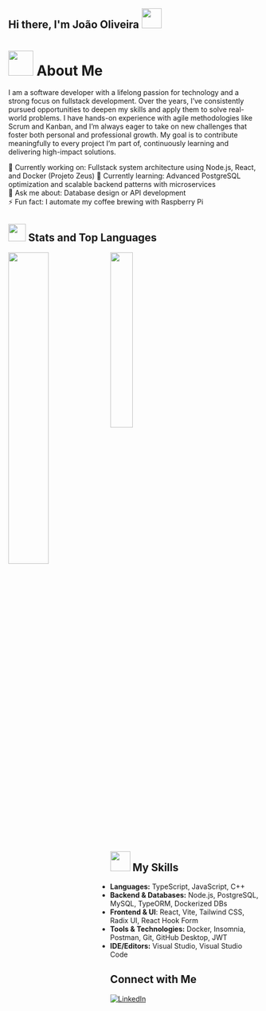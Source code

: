 ## Hi there, I'm João Oliveira <img src="https://raw.githubusercontent.com/innng/innng/master/assets/kyubey.gif" height="40" />

 # <img src="https://media.giphy.com/media/VgCDAzcKvsR6OM0uWg/giphy.gif" width="50"> About Me

 I am a software developer with a lifelong passion for technology and a strong focus on fullstack development. Over the years, I’ve consistently pursued opportunities to deepen my skills and apply them to solve real-world problems. I have hands-on experience with agile methodologies like Scrum and Kanban, and I’m always eager to take on new challenges that foster both personal and professional growth. My goal is to contribute meaningfully to every project I’m part of, continuously learning and delivering high-impact solutions.

🔭 Currently working on: Fullstack system architecture using Node.js, React, and Docker (Projeto Zeus) 
🌱 Currently learning: Advanced PostgreSQL optimization and scalable backend patterns with microservices  
💬 Ask me about: Database design or API development  
⚡ Fun fact: I automate my coffee brewing with Raspberry Pi  
 
  ## <img src="https://user-images.githubusercontent.com/74038190/226127913-88de86d3-8437-45b9-a3b6-e746b47f655a.gif" width="35" />  Stats and Top Languages 

<!-- GitHub Stats (adaptado para HTML) -->
<img src="https://github-readme-stats.vercel.app/api?username=torrescf&show_icons=true&theme=midnight-purple&hide_border=true" width="40%" align="left">

<!-- GitHub Top Languages -->
<img src="https://github-readme-stats.vercel.app/api/top-langs/?username=torrescf&theme=midnight-purple&hide_border=true&include_all_commits=false&count_private=false&layout=compact" width="30%"> <br>




## <img src="https://user-images.githubusercontent.com/74038190/226127923-0e8b7792-7b3c-462b-951b-63c96ba1a5af.gif" width="40"> My Skills

- **Languages:** TypeScript, JavaScript, C++
- **Backend & Databases:** Node.js, PostgreSQL, MySQL, TypeORM, Dockerized DBs
- **Frontend & UI**: React, Vite, Tailwind CSS, Radix UI, React Hook Form
- **Tools & Technologies:** Docker, Insomnia, Postman, Git, GitHub Desktop, JWT
- **IDE/Editors:** Visual Studio, Visual Studio Code

## Connect with Me

 <a href="https://www.linkedin.com/in/joaopedrooliveiradejesusmachado/">
    <img alt="LinkedIn" title="LinkedIn" src="https://camo.githubusercontent.com/8c0692475a5bfc1d9e7361074bdb648e567cae7b5b40ffd32adae31180b0d7b6/68747470733a2f2f696d672e736869656c64732e696f2f62616467652f4c696e6b6564496e2d3030373742353f7374796c653d666f722d7468652d6261646765266c6f676f3d6c696e6b6564696e266c6f676f436f6c6f723d7768697465"></a>

<!--
**torrescf/torrescf** is a ✨ _special_ ✨ repository because its `README.md` (this file) appears on your GitHub profile.
-->
